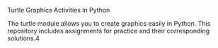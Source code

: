 Turtle Graphics Activities in Python


The turtle module allows you to create graphics easily in Python. This repository includes assignments for practice and their corresponding solutions.4
